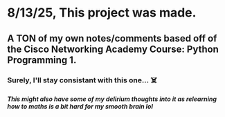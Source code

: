 # 8/13/25, This project was made.
## A TON of my own notes/comments based off of the Cisco Networking Academy Course: Python Programming 1.
### Surely, I'll stay consistant with this one... ☠️
##### This might also have some of my delirium thoughts into it as relearning how to maths is a bit hard for my smooth brain lol
